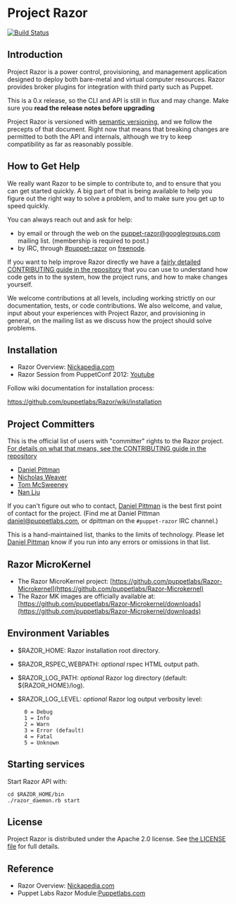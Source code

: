 # Project Razor

[![Build Status](https://jenkins.puppetlabs.com/job/Razor%20Acceptance/badge/icon)](https://jenkins.puppetlabs.com/job/Razor%20Acceptance/)

## Introduction

Project Razor is a power control, provisioning, and management application
designed to deploy both bare-metal and virtual computer resources. Razor
provides broker plugins for integration with third party such as Puppet.

This is a 0.x release, so the CLI and API is still in flux and may
change. Make sure you __read the release notes before upgrading__

Project Razor is versioned with [semantic versioning][semver], and we follow
the precepts of that document.  Right now that means that breaking changes are
permitted to both the API and internals, although we try to keep compatibility
as far as reasonably possible.


## How to Get Help

We really want Razor to be simple to contribute to, and to ensure that you can
get started quickly.  A big part of that is being available to help you figure
out the right way to solve a problem, and to make sure you get up to
speed quickly.

You can always reach out and ask for help:

* by email or through the web on the [puppet-razor@googlegroups.com][puppet-razor]
  mailing list.  (membership is required to post.)
* by IRC, through [#puppet-razor][irc] on [freenode][freenode].

If you want to help improve Razor directly we have a
[fairly detailed CONTRIBUTING guide in the repository][contrib] that you can
use to understand how code gets in to the system, how the project runs, and
how to make changes yourself.

We welcome contributions at all levels, including working strictly on our
documentation, tests, or code contributions.  We also welcome, and value,
input about your experiences with Project Razor, and provisioning in general,
on the mailing list as we discuss how the project should solve problems.


## Installation

* Razor Overview: [Nickapedia.com](http://nickapedia.com/2012/05/21/lex-parsimoniae-cloud-provisioning-with-a-razor)
* Razor Session from PuppetConf 2012: [Youtube](http://www.youtube.com/watch?v=cR1bOg0IU5U)

Follow wiki documentation for installation process:

https://github.com/puppetlabs/Razor/wiki/installation

## Project Committers

This is the official list of users with "committer" rights to the
Razor project.  [For details on what that means, see the CONTRIBUTING
guide in the repository][contrib]

* [Daniel Pittman](https://github.com/daniel-pittman)
* [Nicholas Weaver](https://github.com/lynxbat)
* [Tom McSweeney](https://github.com/tjmcs)
* [Nan Liu](https://github.com/nanliu)

If you can't figure out who to contact,
[Daniel Pittman](https://github.com/daniel-pittman) is the best first point of
contact for the project.  (Find me at Daniel Pittman <daniel@puppetlabs.com>,
or dpittman on the `#puppet-razor` IRC channel.)

This is a hand-maintained list, thanks to the limits of technology.
Please let [Daniel Pittman](https://github.com/daniel-pittman) know if you run
into any errors or omissions in that list.


## Razor MicroKernel
* The Razor MicroKernel project:
[https://github.com/puppetlabs/Razor-Microkernel](https://github.com/puppetlabs/Razor-Microkernel)
* The Razor MK images are officially available at:
[https://github.com/puppetlabs/Razor-Microkernel/downloads](https://github.com/puppetlabs/Razor-Microkernel/downloads)

## Environment Variables
* $RAZOR\_HOME: Razor installation root directory.
* $RAZOR\_RSPEC\_WEBPATH: _optional_ rspec HTML output path.
* $RAZOR\_LOG\_PATH: _optional_ Razor log directory (default: ${RAZOR_HOME}/log).
* $RAZOR\_LOG\_LEVEL: _optional_ Razor log output verbosity level:

        0 = Debug
        1 = Info
        2 = Warn
        3 = Error (default)
        4 = Fatal
        5 = Unknown

## Starting services

Start Razor API with:

    cd $RAZOR_HOME/bin
    ./razor_daemon.rb start

## License

Project Razor is distributed under the Apache 2.0 license.
See [the LICENSE file][license] for full details.

## Reference

* Razor Overview: [Nickapedia.com](http://nickapedia.com/2012/05/21/lex-parsimoniae-cloud-provisioning-with-a-razor)
* Puppet Labs Razor Module:[Puppetlabs.com](http://puppetlabs.com/blog/introducing-razor-a-next-generation-provisioning-solution/)


[puppet-razor]: https://groups.google.com/forum/?fromgroups#!forum/puppet-razor
[irc]:          https://webchat.freenode.net/?channels=puppet-razor
[freenode]:     http://freenode.net/
[contrib]:      https://github.com/puppetlabs/Razor/blob/master/CONTRIBUTING.md
[license]:      https://github.com/puppetlabs/Razor/blob/master/LICENSE
[semver]:       http://semver.org/
